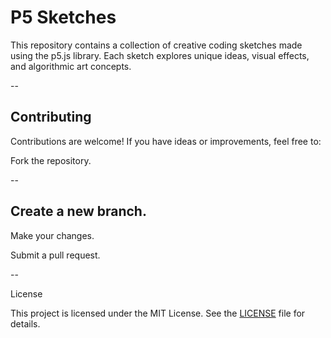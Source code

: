 # P5 Sketches
This repository contains a collection of creative coding sketches made using the p5.js library. Each sketch explores unique ideas, visual effects, and algorithmic art concepts.

--

## Contributing

Contributions are welcome! If you have ideas or improvements, feel free to:

Fork the repository.

--

## Create a new branch.

Make your changes.

Submit a pull request.

--

License

This project is licensed under the MIT License. See the [LICENSE]() file for details.
